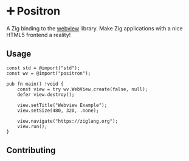 # ➕ Positron

A Zig binding to the [webview](https://github.com/webview/webview) library. Make Zig applications with a nice HTML5 frontend a reality!

## Usage

```zig
const std = @import("std");
const wv = @import("positron");

pub fn main() !void {
    const view = try wv.WebView.create(false, null);
    defer view.destroy();

    view.setTitle("Webview Example");
    view.setSize(480, 320, .none);

    view.navigate("https://ziglang.org");
    view.run();
}
```

## Contributing